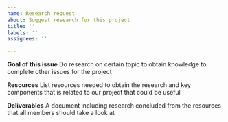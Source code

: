 ```yaml
---
name: Research request
about: Suggest research for this project
title: ''
labels: ''
assignees: ''

---
```


**Goal of this issue**
Do research on certain topic to obtain knowledge to complete other issues for the project

**Resources**
List resources needed to obtain the research and key components that is related to our project that could be useful 

**Deliverables**
A document including research concluded from the resources that all members should take a look at
